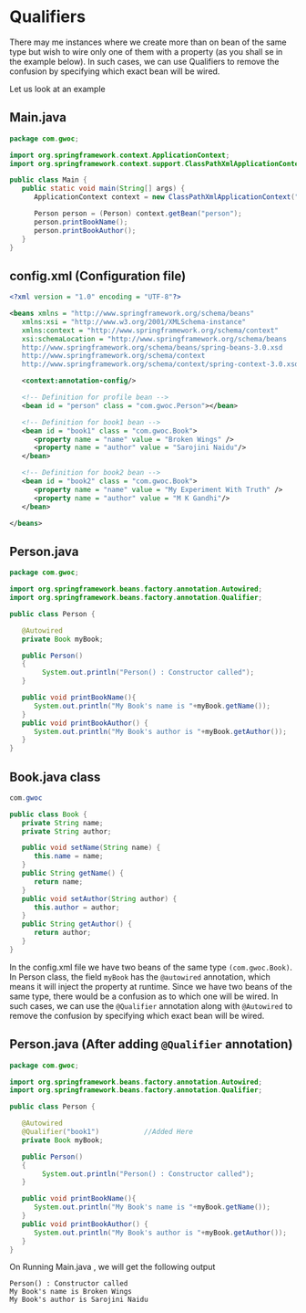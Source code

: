 # Qualifiers

There may me instances where we create more than on bean of the same type but wish to wire only one of them with a property (as you shall se in the example below). In such cases, we can use Qualifiers to remove the confusion by specifying which exact bean will be wired.

Let us look at an example 

## Main.java

```java
package com.gwoc;

import org.springframework.context.ApplicationContext;
import org.springframework.context.support.ClassPathXmlApplicationContext;

public class Main {
   public static void main(String[] args) {
      ApplicationContext context = new ClassPathXmlApplicationContext("config.xml");

      Person person = (Person) context.getBean("person");
      person.printBookName();
      person.printBookAuthor();
   }
}
```

## config.xml (Configuration file)

```xml
<?xml version = "1.0" encoding = "UTF-8"?>

<beans xmlns = "http://www.springframework.org/schema/beans"
   xmlns:xsi = "http://www.w3.org/2001/XMLSchema-instance"
   xmlns:context = "http://www.springframework.org/schema/context"
   xsi:schemaLocation = "http://www.springframework.org/schema/beans
   http://www.springframework.org/schema/beans/spring-beans-3.0.xsd
   http://www.springframework.org/schema/context
   http://www.springframework.org/schema/context/spring-context-3.0.xsd">

   <context:annotation-config/>

   <!-- Definition for profile bean -->
   <bean id = "person" class = "com.gwoc.Person"></bean>

   <!-- Definition for book1 bean -->
   <bean id = "book1" class = "com.gwoc.Book">
      <property name = "name" value = "Broken Wings" />
      <property name = "author" value = "Sarojini Naidu"/>
   </bean>

   <!-- Definition for book2 bean -->
   <bean id = "book2" class = "com.gwoc.Book">
      <property name = "name" value = "My Experiment With Truth" />
      <property name = "author" value = "M K Gandhi"/>
   </bean>

</beans>
```

## Person.java

```java
package com.gwoc;

import org.springframework.beans.factory.annotation.Autowired;
import org.springframework.beans.factory.annotation.Qualifier;

public class Person {

   @Autowired
   private Book myBook;

   public Person()
   {
        System.out.println("Person() : Constructor called");
   }

   public void printBookName(){
      System.out.println("My Book's name is "+myBook.getName());
   }
   public void printBookAuthor() {
      System.out.println("My Book's author is "+myBook.getAuthor());
   }
}
```

## Book.java class

```java
com.gwoc

public class Book {
   private String name;
   private String author;

   public void setName(String name) {
      this.name = name;
   }
   public String getName() {
      return name;
   }
   public void setAuthor(String author) {
      this.author = author;
   }
   public String getAuthor() {
      return author;
   }
}
```

In the config.xml file we have two beans of the same type `(com.gwoc.Book)`. In Person class, the field `myBook` has the  `@autowired` annotation, which means it will inject the property at runtime. Since we have two beans of the same type, there would be a confusion as to which one will be wired. In such cases, we can use the `@Qualifier` annotation along with `@Autowired` to remove the confusion by specifying which exact bean will be wired. 

## Person.java (After adding `@Qualifier` annotation)
```java
package com.gwoc;

import org.springframework.beans.factory.annotation.Autowired;
import org.springframework.beans.factory.annotation.Qualifier;

public class Person {

   @Autowired
   @Qualifier("book1")           //Added Here
   private Book myBook;

   public Person()
   {
        System.out.println("Person() : Constructor called");
   }

   public void printBookName(){
      System.out.println("My Book's name is "+myBook.getName());
   }
   public void printBookAuthor() {
      System.out.println("My Book's author is "+myBook.getAuthor());
   }
}
```

On Running Main.java , we will get the following output
```
Person() : Constructor called
My Book's name is Broken Wings
My Book's author is Sarojini Naidu
```


